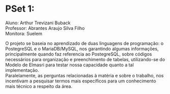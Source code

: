 # PSet 1:

Aluno: Arthur Trevizani Buback  
Professor: Abrantes Araujo Silva Filho  
Monitora: Suelem

O projeto se baseia no aprendizado de duas linguagens de programação: o PostegreSQL e o MariaDB/MySQL, nos garantindo algumas informações, principalmente quando faz referencia ao PostegreSQL, sobre códigos necessários para organização e preenchimento de tabelas, utilizando-se do Modelo de Elmasri para testar nossa capacidade quanto a tal implementação.  
Paralelamente, as perguntas relacionadas à matéria e sobre o trabalho, nos incentivam a pesquisar termos mais específicos para um conhecimento mais técnico a respeito da área.
